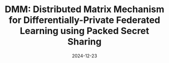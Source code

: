 ---
title: "DMM: Distributed Matrix Mechanism for Differentially-Private Federated Learning using Packed Secret Sharing"
authors: Alexander Bienstock, Ujjwal Kumar, and Antigoni Polychroniadou
collection: publications
category: 2024
#permalink: 
excerpt: #'This paper is about the number 1. The number 2 is left for future work.'
date: 2024-12-23
venue: "Submitted"
workshops: "Crypto PPML 2024, NeurIPS FL@FM 2024, and NeurIPS AIM-FM 2024"
slidesurl: #'http://academicpages.github.io/files/slides1.pdf'
paperurl: 'https://eprint.iacr.org/2024/1665.pdf'
citation: #'Your Name, You. (2009). &quot;Paper Title Number 1.&quot; <i>Journal 1</i>. 1(1).'
---